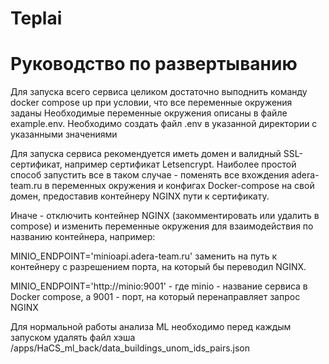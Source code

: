 # Teplai

# Руководство по развертыванию
Для запуска всего сервиса целиком достаточно выподнить команду docker compose up при условии, что все переменные окружения заданы
Необходимые переменные окружения описаны в файле example.env. Необходимо создать файл .env в указанной директории с указанными значениями

Для запуска сервиса рекомендуется иметь домен и валидный SSL-сертификат, например сертификат Letsencrypt.
Наиболее простой способ запустить все в таком случае - поменять все вхождения adera-team.ru в переменных окружения и конфигах Docker-compose на свой домен, предоставив контейнеру NGINX пути к сертификату.

Иначе - отключить контейнер NGINX (закомментировать или удалить в compose) и изменить переменные окружения для взаимодействия по названию контейнера, например:

MINIO_ENDPOINT='minioapi.adera-team.ru' заменить на путь к контейнеру с разрешением порта, на который бы переводил NGINX.

MINIO_ENDPOINT='http://minio:9001' - где minio - название сервиса в Docker compose, а 9001 - порт, на который перенаправляет запрос NGINX

Для нормальной работы анализа ML необходимо перед каждым запуском удалять файл хэша /apps/HaCS_ml_back/data_buildings_unom_ids_pairs.json
